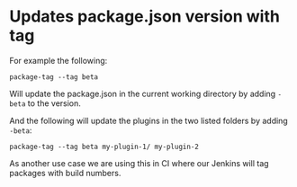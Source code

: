 # Updates package.json version with tag
For example the following:
```
package-tag --tag beta
```
Will update the package.json in the current working directory by adding `-beta` to the version.

And the following will update the plugins in the two listed folders by adding `-beta`:
```
package-tag --tag beta my-plugin-1/ my-plugin-2
```

As another use case we are using this in CI where our Jenkins will tag packages with build numbers.
